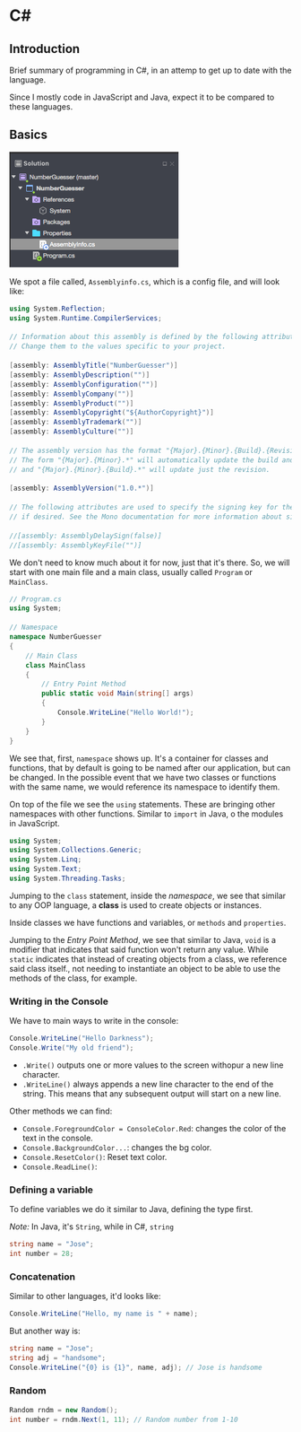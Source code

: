 # C\#

## Introduction

Brief summary of programming in C#, in an attemp to get up to date with the language.

Since I mostly code in JavaScript and Java, expect it to be compared to these languages.

## Basics

![C# Project](../img/csharp1.png)

We spot a file called, `Assemblyinfo.cs`, which is a config file, and will look like:

```cs
using System.Reflection;
using System.Runtime.CompilerServices;

// Information about this assembly is defined by the following attributes.
// Change them to the values specific to your project.

[assembly: AssemblyTitle("NumberGuesser")]
[assembly: AssemblyDescription("")]
[assembly: AssemblyConfiguration("")]
[assembly: AssemblyCompany("")]
[assembly: AssemblyProduct("")]
[assembly: AssemblyCopyright("${AuthorCopyright}")]
[assembly: AssemblyTrademark("")]
[assembly: AssemblyCulture("")]

// The assembly version has the format "{Major}.{Minor}.{Build}.{Revision}".
// The form "{Major}.{Minor}.*" will automatically update the build and revision,
// and "{Major}.{Minor}.{Build}.*" will update just the revision.

[assembly: AssemblyVersion("1.0.*")]

// The following attributes are used to specify the signing key for the assembly, 
// if desired. See the Mono documentation for more information about signing.

//[assembly: AssemblyDelaySign(false)]
//[assembly: AssemblyKeyFile("")]
```

We don't need to know much about it for now, just that it's there.
So, we will start with one main file and a main class, usually called `Program` or `MainClass`.

```cs
// Program.cs
using System;

// Namespace
namespace NumberGuesser
{
    // Main Class
    class MainClass
    {
        // Entry Point Method
        public static void Main(string[] args)
        {
            Console.WriteLine("Hello World!");
        }
    }
}
```

We see that, first, `namespace` shows up. It's a container for classes and functions, that by default is going to be named after our application, but can be changed. In the possible event that we have two classes or functions with the same name, we would reference its namespace to identify them.

On top of the file we see the `using` statements. These are bringing other namespaces with other functions. Similar to `import` in Java, o the modules in JavaScript.

```cs
using System;
using System.Collections.Generic;
using System.Linq;
using System.Text;
using System.Threading.Tasks;
```

Jumping to the `class` statement, inside the _namespace_, we see that similar to any OOP language, a **class** is used to create objects or instances.

Inside classes we have functions and variables, or `methods` and `properties`.

Jumping to the _Entry Point Method_, we see that similar to Java, `void` is a modifier that indicates that said function won't return any value. While `static` indicates that instead of creating objects from a class, we reference said class itself., not needing to instantiate an object to be able to use the methods of the class, for example.

### Writing in the Console

We have to main ways to write in the console:

```cs
Console.WriteLine("Hello Darkness");
Console.Write("My old friend");
```

- `.Write()` outputs one or more values to the screen withopur a new line character.
- `.WriteLine()` always appends a new line character to the end of the string. This means that any subsequent output will start on a new line.

Other methods we can find:

- `Console.ForegroundColor = ConsoleColor.Red`: changes the color of the text in the console.
- `Console.BackgroundColor...`: changes the bg color.
- `Console.ResetColor()`: Reset text color.
- `Console.ReadLine()`:

### Defining a variable

To define variables we do it similar to Java, defining the type first.

_Note:_ In Java, it's `String`, while in C#, `string`

```cs
string name = "Jose";
int number = 28;
```

### Concatenation

Similar to other languages, it'd looks like:

```cs
Console.WriteLine("Hello, my name is " + name);
```

But another way is:

```cs
string name = "Jose";
string adj = "handsome";
Console.WriteLine("{0} is {1}", name, adj); // Jose is handsome
```

### Random

```cs
Random rndm = new Random();
int number = rndm.Next(1, 11); // Random number from 1-10

```